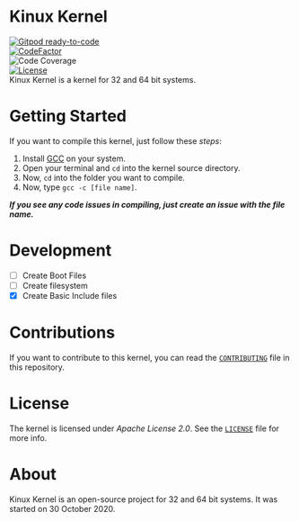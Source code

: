 # Kinux Kernel
[![Gitpod ready-to-code](https://img.shields.io/badge/Gitpod-ready--to--code-blue?logo=gitpod)](https://gitpod.io/#https://github.com/kushagra765/Kinux-Kernel)
<br/>
[![CodeFactor](https://www.codefactor.io/repository/github/kushagra765/kinux-kernel/badge)](https://www.codefactor.io/repository/github/kushagra765/kinux-kernel)
<br/>
![Code Coverage](https://img.shields.io/badge/coverage-100%25-brightgreen)
<br/>
[![License](https://img.shields.io/badge/license-Apache%202.0-blue)](https://www.github.com/kushagra765/Kinux-Kernel/blob/main/LICENSE)
<br/>
Kinux Kernel is a kernel for 32 and 64 bit systems.

# Getting Started
If you want to compile this kernel, just follow these _steps_:
1. Install [GCC](https://gnu.org/software/gcc/) on your system.
2. Open your terminal and ```cd``` into the kernel source directory.
3. Now, ```cd``` into the folder you want to compile.
4. Now, type ```gcc -c [file name]```.

***If you see any code issues in compiling, just create an issue with the file name.***

# Development
- [ ] Create Boot Files
- [ ] Create filesystem
- [x] Create Basic Include files

# Contributions
If you want to contribute to this kernel, you can read the [```CONTRIBUTING```](https://github.com/kushagra765/Kinux-Kernel/blob/main/CONTRIBUTING.md) file in this repository.

# License
The kernel is licensed under _Apache License 2.0_. See the [```LICENSE```](https://github.com/kushagra765/Kinux-Kernel/blob/main/LICENSE) file for more info.

# About
Kinux Kernel is an open-source project for 32 and 64 bit systems. It was started on 30 October 2020.
